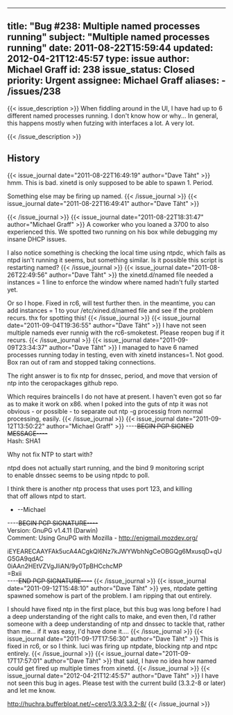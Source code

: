 
---
title: "Bug #238: Multiple named processes running"
subject: "Multiple named processes running"
date: 2011-08-22T15:59:44
updated: 2012-04-21T12:45:57
type: issue
author: Michael Graff
id: 238
issue_status: Closed
priority: Urgent
assignee: Michael Graff
aliases:
    - /issues/238
---

{{< issue_description >}}
When fiddling around in the UI, I have had up to 6 different named
processes running. I don't know how or why... In general, this happens
mostly when futzing with interfaces a lot. A very lot.


{{< /issue_description >}}

## History
{{< issue_journal date="2011-08-22T16:49:19" author="Dave Täht" >}}
hmm. This is bad. xinetd is only supposed to be able to spawn 1. Period.

Something else may be firing up named.
{{< /issue_journal >}}
{{< issue_journal date="2011-08-22T16:49:41" author="Dave Täht" >}}

{{< /issue_journal >}}
{{< issue_journal date="2011-08-22T18:31:47" author="Michael Graff" >}}
A coworker who you loaned a 3700 to also experienced this. We spotted
two running on his box while debugging my insane DHCP issues.

I also notice something is checking the local time using ntpdc, which
fails as ntpd isn't running it seems, but something similar. Is it
possible this script is restarting named?
{{< /issue_journal >}}
{{< issue_journal date="2011-08-26T22:49:56" author="Dave Täht" >}}
the xinetd.d/named file needed a instances = 1 line to enforce the
window where named hadn't fully started yet.

Or so I hope. Fixed in rc6, will test further then. in the meantime, you
can add instances = 1 to your /etc/xined.d/named file and see if the
problem recurs. thx for spotting this!
{{< /issue_journal >}}
{{< issue_journal date="2011-09-04T19:36:55" author="Dave Täht" >}}
I have not seen multiple nameds ever runnig with the rc6-smoketest.
Please reopen bug if it recurs.
{{< /issue_journal >}}
{{< issue_journal date="2011-09-09T23:34:37" author="Dave Täht" >}}
I managed to have 6 named processes running today in testing, even with
xinetd instances=1. Not good. Box ran out of ram and stopped taking
connections.

The right answer is to fix ntp for dnssec, period, and move that version
of ntp into the ceropackages github repo.

Which requires braincells I do not have at present. I haven't even got
so far as to make it work on x86. when I poked into the guts of ntp it
was not obvious - or possible - to separate out ntp -g processig from
normal processing, easily.
{{< /issue_journal >}}
{{< issue_journal date="2011-09-12T13:50:22" author="Michael Graff" >}}
----~~BEGIN PGP SIGNED MESSAGE----~~\
Hash: SHA1

Why not fix NTP to start with?

ntpd does not actually start running, and the bind 9 monitoring script\
to enable dnssec seems to be using ntpdc to poll.

I think there is another ntp process that uses port 123, and killing\
that off allows ntpd to start.

- --Michael

----~~BEGIN PGP SIGNATURE----~~\
Version: GnuPG v1.4.11 (Darwin)\
Comment: Using GnuPG with Mozilla - http://enigmail.mozdev.org/

iEYEARECAAYFAk5ucA4ACgkQl6Nz7kJWYWbhNgCeOBGQg6MxusqD+qUG5GA9qdAC\
0iAAn2HEtVZVgJliAN/9y0TpBHCchcMP\
=Bxii\
----~~END PGP SIGNATURE----~~
{{< /issue_journal >}}
{{< issue_journal date="2011-09-12T15:48:10" author="Dave Täht" >}}
yes, ntpdate getting spawned somehow is part of the problem. I am
ripping that out entirely.

I should have fixed ntp in the first place, but this bug was long before
I had a deep understanding of the right calls to make, and even then,
I'd rather someone with a deep understanding of ntp and dnssec to tackle
that, rather than me... if it was easy, I'd have done it....
{{< /issue_journal >}}
{{< issue_journal date="2011-09-17T17:56:30" author="Dave Täht" >}}
This is fixed in rc6, or so I think. luci was firing up ntpdate,
blocking ntp and ntpc entirely.
{{< /issue_journal >}}
{{< issue_journal date="2011-09-17T17:57:01" author="Dave Täht" >}}
that said, I have no idea how named could get fired up multiple times
from xinetd.
{{< /issue_journal >}}
{{< issue_journal date="2012-04-21T12:45:57" author="Dave Täht" >}}
I have not seen this bug in ages. Please test with the current build
(3.3.2-8 or later) and let me know.

http://huchra.bufferbloat.net/~cero1/3.3/3.3.2-8/
{{< /issue_journal >}}

